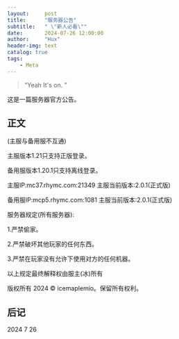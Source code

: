 ```yaml
---
layout:     post
title:      "服务器公告"
subtitle:   " \"新人必看\""
date:       2024-07-26 12:00:00
author:     "Hux"
header-img: text
catalog: true
tags:
    - Meta
---
```


> “Yeah It's on. ”


这是一篇服务器官方公告。


## 正文


(主服与备用服不互通)

主服版本1.21只支持正版登录。

备用服版本1.20.1只支持离线登录。

主服IP:mc37.rhymc.com:21349 主服当前版本:2.0.1(正式版)

备用服IP:mcp5.rhymc.com:1081 主服当前版本:2.0.1(正式版)

服务器规定(所有服务器):

1.严禁偷家。

2.严禁破坏其他玩家的任何东西。

3.严禁在玩家没有允许下使用对方的任何机器。

以上规定最终解释权由服主(冰)所有

版权所有 2024 © icemaplemio。保留所有权利。


## 后记

2024 7 26
